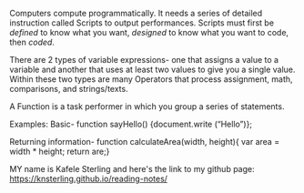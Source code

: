Computers compute programmatically. It needs a series of detailed instruction called Scripts to output performances.
Scripts must first be *defined* to know what you want, *designed* to know what you want to code, then *coded*.

There are 2 types of variable expressions- one that assigns a value to a variable 
and another that uses at least two values to give you a single value. Within these two types are many Operators that process assignment, math, comparisons, and strings/texts.


A Function is a task performer in which you group a series of statements.

Examples:
Basic- function sayHello() {document.write (“Hello”)};

Returning information- function calculateArea(width, height){
var area = width * height;
return are;}

MY name is Kafele Sterling and here's the link to my github page: https://knsterling.github.io/reading-notes/

